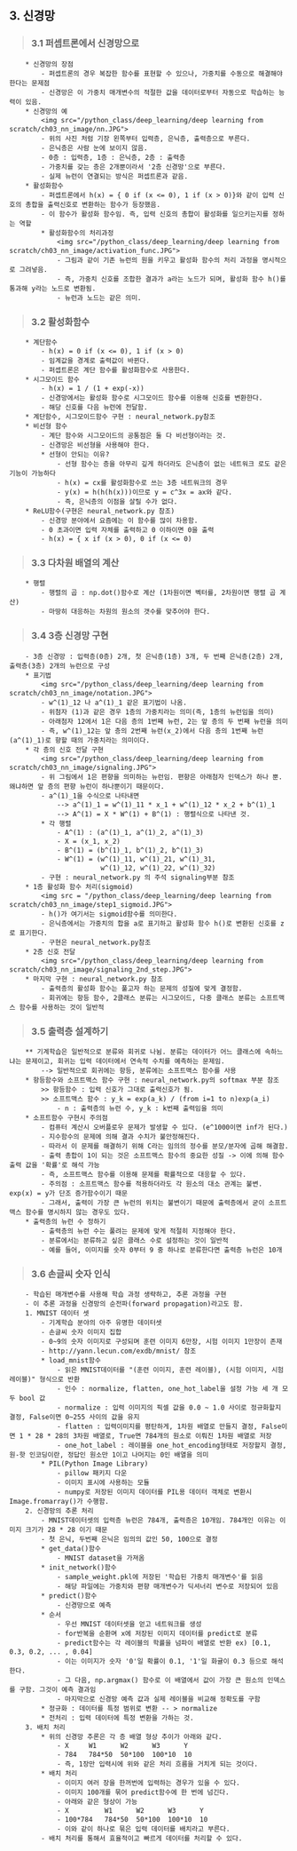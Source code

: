 ##  3. 신경망
>###    3.1 퍼셉트론에서 신경망으로
        * 신경망의 장점
            - 퍼셉트론의 경우 복잡한 함수를 표현할 수 있으나, 가중치를 수동으로 해결해야 한다는 문제점
            - 신경망은 이 가중치 매개변수의 적절한 값을 데이터로부터 자동으로 학습하는 능력이 있음.
        * 신경망의 예
            <img src="/python_class/deep_learning/deep learning from scratch/ch03_nn_image/nn.JPG">
            - 위의 사진 처럼 기장 왼쪽부터 입력층, 은닉층, 출력층으로 부른다.
            - 은닉층은 사람 눈에 보이지 않음.
            - 0층 : 입력층, 1층 : 은닉층, 2층 : 출력층
            - 가중치를 갖는 층은 2개뿐이라서 '2층 신경망'으로 부른다.
            - 실제 뉴런이 연결되는 방식은 퍼셉트론과 같음.
        * 활성화함수
            - 퍼셉트론에서 h(x) = { 0 if (x <= 0), 1 if (x > 0)}와 같이 입력 신호의 총합을 출력신호로 변환하는 함수가 등장했음.
            - 이 함수가 활성화 함수임. 즉, 입력 신호의 총합이 활성화를 일으키는지를 정하는 역할
            * 활성화함수의 처리과정
                <img src="/python_class/deep_learning/deep learning from scratch/ch03_nn_image/activation_func.JPG">
                - 그림과 같이 기존 뉴런의 원을 키우고 활성화 함수의 처리 과정을 명시적으로 그려넣음.
                - 즉, 가중치 신호를 조합한 결과가 a라는 노드가 되며, 활성화 함수 h()를 통과해 y라는 노드로 변환됨.
                - 뉴런과 노드는 같은 의미.
>###    3.2 활성화함수
        * 계단함수
            - h(x) = 0 if (x <= 0), 1 if (x > 0)
            - 임계값을 경계로 출력값이 바뀐다.
            - 퍼셉트론은 계단 함수를 활성화함수로 사용한다.
        * 시그모이드 함수
            - h(x) = 1 / (1 + exp(-x))
            - 신경망에서는 활성화 함수로 시그모이드 함수를 이용해 신호를 변환한다.
            - 해당 신호를 다음 뉴런에 전달함.
        * 계단함수, 시그모이드함수 구현 : neural_network.py참조
        * 비선형 함수
            - 계단 함수와 시그모이드의 공통점은 둘 다 비선형이라는 것.
            - 신경망은 비선형을 사용해야 한다.
            * 선형이 안되는 이유?
                - 선형 함수는 층을 아무리 깊게 하더라도 은닉층이 없는 네트워크 로도 같은 기능이 가능하다
                - h(x) = cx를 활성화함수로 쓰는 3층 네트워크의 경우
                - y(x) = h(h(h(x)))이므로 y = c^3x = ax와 같다.
                - 즉, 은닉층의 이점을 살릴 수가 없다.
        * ReLU함수(구현은 neural_network.py 참조)
            - 신경망 분야에서 요즘에는 이 함수를 많이 차용함.
            - 0 초과이면 입력 자체를 출력하고 0 이하이면 0을 출력
            - h(x) = { x if (x > 0), 0 if (x <= 0)
>###    3.3 다차원 배열의 계산
        * 행렬
            - 행렬의 곱 : np.dot()함수로 계산 (1차원이면 벡터를, 2차원이면 행렬 곱 계산)
            - 마땅히 대응하는 차원의 원소의 갯수를 맞추어야 한다.
>###    3.4 3층 신경망 구현
        - 3층 신경망 : 입력층(0층) 2개, 첫 은닉층(1층) 3개, 두 번째 은닉층(2층) 2개, 출력층(3층) 2개의 뉴런으로 구성
        * 표기법
            <img src="/python_class/deep_learning/deep learning from scratch/ch03_nn_image/notation.JPG">
            - w^(1)_12 나 a^(1)_1 같은 표기법이 나옴.
            - 위첨자 (1)과 같은 경우 1층의 가중치라는 의미(즉, 1층의 뉴런임을 의미)
            - 아래첨자 12에서 1은 다음 층의 1번째 뉴런, 2는 앞 층의 두 번째 뉴런을 의미
            - 즉, w^(1)_12는 앞 층의 2번째 뉴런(x_2)에서 다음 층의 1번째 뉴런(a^(1)_1)로 향할 때의 가중치라는 의미이다.
        * 각 층의 신호 전달 구현
            <img src="/python_class/deep_learning/deep learning from scratch/ch03_nn_image/signaling.JPG">
            - 위 그림에서 1은 편향을 의미하는 뉴런임. 편향은 아래첨자 인덱스가 하나 뿐. 왜냐하면 앞 층의 편향 뉴런이 하나뿐이기 때문이다.
            - a^(1)_1을 수식으로 나타내면
                --> a^(1)_1 = w^(1)_11 * x_1 + w^(1)_12 * x_2 + b^(1)_1
                --> A^(1) = X * W^(1) + B^(1) : 행렬식으로 나타낸 것.
            * 각 행렬
                - A^(1) : (a^(1)_1, a^(1)_2, a^(1)_3)
                - X = (x_1, x_2)
                - B^(1) = (b^(1)_1, b^(1)_2, b^(1)_3)
                - W^(1) = (w^(1)_11, w^(1)_21, w^(1)_31,
                           w^(1)_12, w^(1)_22, w^(1)_32)
            - 구현 : neural_network.py 의 주석 signaling부분 참조
        * 1층 활성화 함수 처리(sigmoid)
            <img src = "/python_class/deep_learning/deep learning from scratch/ch03_nn_image/step1_sigmoid.JPG">
            - h()가 여기서는 sigmoid함수를 의미한다.
            - 은닉층에서는 가중치의 합을 a로 표기하고 활성화 함수 h()로 변환된 신호를 z로 표기한다.
            - 구현은 neural_network.py참조
        * 2층 신호 전달 
            <img src="/python_class/deep_learning/deep learning from scratch/ch03_nn_image/signaling_2nd_step.JPG">
        * 마지막 구현 : neural_network.py 참조
            - 출력층의 활성화 함수는 풀고자 하는 문제의 성질에 맞게 결정함.
            - 회귀에는 항등 함수, 2클래스 분류는 시그모이드, 다중 클래스 분류는 소프트맥스 함수를 사용하는 것이 일반적
>###    3.5 출력층 설계하기
        ** 기계학습은 일반적으로 분류와 회귀로 나뉨. 분류는 데이터가 어느 클래스에 속하느냐는 문제이고, 회귀는 입력 데이터에서 연속적 수치를 예측하는 문제임.
            --> 일반적으로 회귀에는 항등, 분류에는 소프트맥스 함수를 사용
        * 항등함수와 소프트맥스 함수 구현 : neural_network.py의 softmax 부분 참조
            >> 항등함수 : 입력 신호가 그대로 출력신호가 됨.
            >> 소프트맥스 함수 : y_k = exp(a_k) / (from i=1 to n)exp(a_i)
                - n : 출력층의 뉴런 수, y_k : k번째 출력임을 의미
        * 소프트함수 구현시 주의점
            - 컴퓨터 계산시 오버플로우 문제가 발생할 수 있다. (e^1000이면 inf가 된다.)
            - 지수함수의 문제에 의해 결과 수치가 불안정해진다.
            - 따라서 이 문제를 해결하기 위해 C라는 임의의 정수를 분모/분자에 곱해 해결함.
            - 출력 총합이 1이 되는 것은 소프트맥스 함수의 중요한 성질 -> 이에 의해 함수 출력 값을 '확률'로 해석 가능
            - 즉, 소프트맥스 함수를 이용해 문제를 확률적으로 대응할 수 있다.
            - 주의점 : 소프트맥스 함수를 적용하더라도 각 원소의 대소 관계는 불변. exp(x) = y가 단조 증가함수이기 때문
            - 그래서, 출력이 가장 큰 뉴런의 위치는 불변이기 때문에 출력층에서 굳이 소프트맥스 함수를 명시하지 않는 경우도 있다.
        * 출력층의 뉴런 수 정하기
            - 출력층의 뉴런 수는 풀려는 문제에 맞게 적절히 지정해야 한다.
            - 분류에서는 분류하고 싶은 클래스 수로 설정하는 것이 일반적
            - 예를 들어, 이미지를 숫자 0부터 9 중 하나로 분류한다면 출력층 뉴런은 10개
>###    3.6 손글씨 숫자 인식
        - 학습된 매개변수를 사용해 학습 과정 생략하고, 추론 과정을 구현
        - 이 추론 과정을 신경망의 순전파(forward propagation)라고도 함.
        1. MNIST 데이터 셋
            - 기계학습 분야의 아주 유명한 데이터셋
            - 손글씨 숫자 이미지 집합
            - 0~9의 숫자 이미지로 구성되며 훈련 이미지 6만장, 시험 이미지 1만장이 존재
            - http://yann.lecun.com/exdb/mnist/ 참조
            * load_mnist함수
                - 읽은 MNIST데이터를 "(훈련 이미지, 훈련 레이블), (시험 이미지, 시험 레이블)" 형식으로 반환
                - 인수 : normalize, flatten, one_hot_label을 설정 가능 세 개 모두 bool 값
                - normalize : 입력 이미지의 픽셀 값을 0.0 ~ 1.0 사이로 정규화할지 결정, False이면 0~255 사이의 값을 유지
                - flatten : 입력이미지를 평탄하게, 1차원 배열로 만들지 결정, False이면 1 * 28 * 28의 3차원 배열로, True면 784개의 원소로 이뤄진 1차원 배열로 저장 
                - one_hot_label : 레이블을 one_hot_encoding형태로 저장할지 결정, 원-핫 인코딩이란, 정답인 원소만 1이고 나머지는 0인 배열을 의미
            * PIL(Python Image Library)
                - pillow 패키지 다운
                - 이미지 표시에 사용하는 모듈
                - numpy로 저장된 이미지 데이터를 PIL용 데이터 객체로 변환시 Image.fromarray()가 수행함.
        2. 신경망의 추론 처리
            - MNIST데이터셋의 입력층 뉴런은 784개, 출력층은 10개임. 784개인 이유는 이미지 크기가 28 * 28 이기 때문
            - 첫 은닉, 두번째 은닉은 임의의 값인 50, 100으로 결정
            * get_data()함수
                - MNIST dataset을 가져옴
            * init_network()함수
                - sample_weight.pkl에 저장된 '학습된 가중치 매개변수'를 읽음
                - 해당 파일에는 가중치와 편향 매개변수가 딕셔너리 변수로 저장되어 있음
            * predict()함수
                - 신경망으로 예측
            * 순서
                - 우선 MNIST 데이터셋을 얻고 네트워크를 생성
                - for반복을 순환며 x에 저장된 이미지 데이터를 predict로 분류
                - predict함수는 각 레이블의 학률을 넘파이 배열로 반환 ex) [0.1, 0.3, 0.2, ... , 0.04]
                - 이는 이미지가 숫자 '0'일 확률이 0.1, '1'일 화귤이 0.3 등으로 해석한다.
                - 그 다음, np.argmax() 함수로 이 배열에서 값이 가장 큰 원소의 인덱스를 구함. 그것이 예측 결과임
                - 마지막으로 신경망 예측 값과 실제 레이블을 비교해 정확도를 구함
            * 정규화 : 데이터를 특정 범위로 변환 -- > normalize
            * 전처리 : 입력 데이터에 특정 변환을 가하는 것.
        3. 배치 처리
            * 위의 신경망 추론은 각 층 배열 형상 추이가 아래와 같다.
                - X     W1      W2      W3      Y
                - 784   784*50  50*100  100*10  10
                - 즉, 1장만 입력시에 위와 같은 처리 흐름을 거치게 되는 것이다.
            * 배치 처리
                - 이미지 여러 장을 한꺼번에 입력하는 경우가 있을 수 있다.
                - 이미지 100개를 묶어 predict함수에 한 번에 넘긴다.
                - 아래와 같은 형상이 가능
                - X         W1      W2      W3      Y
                - 100*784   784*50  50*100  100*10  10
                - 이와 같이 하나로 묶은 입력 데이터를 배치라고 부른다.
            - 배치 처리를 통해서 효율적이고 빠르게 데이터를 처리할 수 있다.